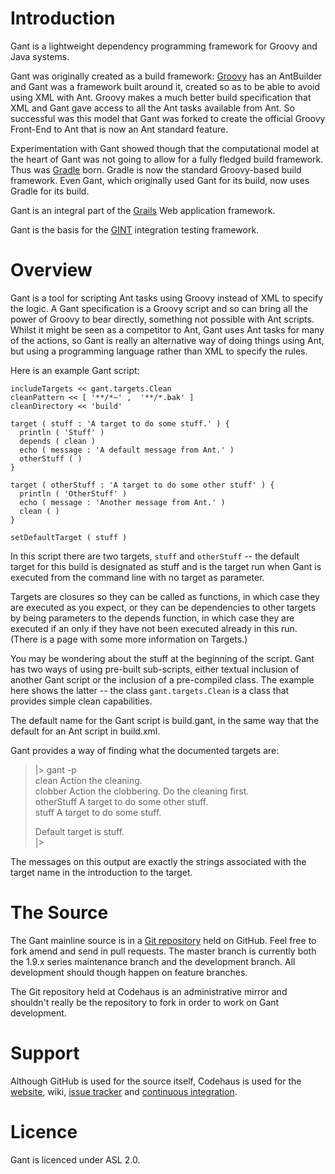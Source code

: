 # Introduction

Gant is a lightweight dependency programming framework for Groovy and Java systems.

Gant was originally created as a build framework: [Groovy](http://groovy.codehaus.org) has an AntBuilder and
Gant was a framework built around it, created so as to be able to avoid using XML with Ant. Groovy makes a
much better build specification that XML and Gant gave access to all the Ant tasks available from Ant. So
successful was this model that Gant was forked to create the official Groovy Front-End to Ant that is now an
Ant standard feature.

Experimentation with Gant showed though that the computational model at the heart of Gant was not going to
allow for a fully fledged build framework.  Thus was [Gradle](http://www.gradle.org) born.  Gradle is now
the standard Groovy-based build framework.  Even Gant, which originally used Gant for its build, now uses
Gradle for its build.

Gant is an integral part of the [Grails](http://www.grails.org) Web application framework.

Gant is the basis for the [GINT](https://studio.plugins.atlassian.com/wiki/display/GINT/Home) integration
testing framework.

# Overview

Gant is a tool for scripting Ant tasks using Groovy instead of XML to specify the logic. A Gant
specification is a Groovy script and so can bring all the power of Groovy to bear directly, something not
possible with Ant scripts. Whilst it might be seen as a competitor to Ant, Gant uses Ant tasks for many of
the actions, so Gant is really an alternative way of doing things using Ant, but using a programming
language rather than XML to specify the rules.

Here is an example Gant script:

    includeTargets << gant.targets.Clean
    cleanPattern << [ '**/*~' ,  '**/*.bak' ]
    cleanDirectory << 'build'

    target ( stuff : 'A target to do some stuff.' ) {
      println ( 'Stuff' )
      depends ( clean )
      echo ( message : 'A default message from Ant.' )
      otherStuff ( )
    }

    target ( otherStuff : 'A target to do some other stuff' ) {
      println ( 'OtherStuff' )
      echo ( message : 'Another message from Ant.' )
      clean ( )
    }

    setDefaultTarget ( stuff )
    
In this script there are two targets, `stuff` and `otherStuff` -- the default target for this build is
designated as stuff and is the target run when Gant is executed from the command line with no target as
parameter.

Targets are closures so they can be called as functions, in which case they are executed as you expect, or
they can be dependencies to other targets by being parameters to the depends function, in which case they
are executed if an only if they have not been executed already in this run. (There is a page with some more
information on Targets.)

You may be wondering about the stuff at the beginning of the script. Gant has two ways of using pre-built
sub-scripts, either textual inclusion of another Gant script or the inclusion of a pre-compiled class. The
example here shows the latter -- the class `gant.targets.Clean` is a class that provides simple clean
capabilities.

The default name for the Gant script is build.gant, in the same way that the default for an Ant script in
build.xml.

Gant provides a way of finding what the documented targets are:

> |> gant -p  
> clean       Action the cleaning.  
> clobber     Action the clobbering.  Do the cleaning first.  
> otherStuff  A target to do some other stuff.  
> stuff       A target to do some stuff.  
>  
> Default target is stuff.  
> |>  

The messages on this output are exactly the strings associated with the target name in the introduction to the target.

# The Source

The Gant mainline source is in a [Git repository](https://github.com/Gant/Gant) held on GitHub. Feel free to
fork amend and send in pull requests. The master branch is currently both the 1.9.x series maintenance
branch and the development branch. All development should though happen on feature branches.

The Git repository held at Codehaus is an administrative mirror and shouldn't really be the repository to
fork in order to work on Gant development.

# Support

Although GitHub is used for the source itself, Codehaus is used for the [website](http://gant.codehaus.org),
wiki, [issue tracker](http://jira.codehaus.org/browse/GANT) and
[continuous integration](http://bamboo.ci.codehaus.org/browse/GANT).

# Licence

Gant is licenced under ASL 2.0.
